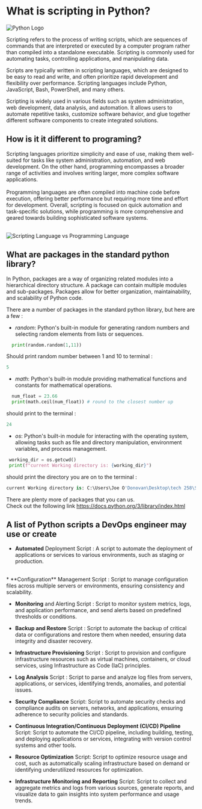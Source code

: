 # What is scripting in Python? 

![Python Logo](https://i0.wp.com/build5nines.com/wp-content/uploads/2023/02/Get_Started_Python_Scripting_Featured_Image.jpg)


Scripting refers to the process of writing scripts, which are sequences of commands that are interpreted or executed by a computer program rather than compiled into a standalone executable. Scripting is commonly used for automating tasks, controlling applications, and manipulating data.

Scripts are typically written in scripting languages, which are designed to be easy to read and write,
and often prioritize rapid development and flexibility over performance.
Scripting languages include Python, JavaScript, Bash, PowerShell, and many others.

Scripting is widely used in various fields such as system administration, web development, data analysis, and automation. It allows users to automate repetitive tasks, customize software behavior, and glue together different software components to create integrated solutions.
<br>
## How is it it different to programing?

Scripting languages prioritize simplicity and ease of use,
making them well-suited for tasks like system administration,
automation, and web development. On the other hand, programming
encompasses a broader range of activities and involves writing
larger, more complex software applications. 
<br>
<br>
Programming languages
are often compiled into machine code before execution, offering better performance but requiring more time and effort for development.
Overall, scripting is focused on quick automation and task-specific solutions, 
while programming is more comprehensive and geared towards building sophisticated 
software systems.
<br>
<br>

![Scripting Language vs Programming Language](https://visionx.io/wp-content/uploads/2023/03/Scripting-Language-vs-Programming-Language-300x300.png)
<br>
## What are packages in the standard python library?
In Python, packages are a way of organizing related modules into a hierarchical directory structure. A package can contain multiple modules and sub-packages. Packages allow for better organization, maintainability, and scalability of Python code.

There are a number of packages in the standard python library, but here are a few : 

* *random*: Python's built-in module for generating random numbers and selecting random elements from lists or sequences.
````python
  print(random.random(1,11))
````
Should print random number between 1 and 10 to terminal : 
````python 
5
````

* *math*: Python's built-in module providing mathematical functions and constants for mathematical operations.
````python
  num_float = 23.66
  print(math.ceil(num_float)) # round to the closest number up
````
should print to the terminal : 
````python 
24
````

* *os*: Python's built-in module for interacting with the operating system, allowing tasks such as file and directory manipulation, environment variables, and process management.
````python
 working_dir = os.getcwd()
 print(f"current Working directory is: {working_dir}")
````
should print the directory you are on to the terminal : 
````python 
current Working directory is: C:\Users\Joe O'Donovan\Desktop\tech 258\SpartaGitHub\python_learning\scripting
````
There are plenty more of packages that you can us. <br>
Check out the following link https://docs.python.org/3/library/index.html
<br>

## A list of Python scripts a DevOps engineer may use or create


* **Automated** Deployment Script : A script to automate the deployment of applications or services to various environments, such as staging or production.
<br>
* **Configuration** Management Script :  Script to manage configuration files across multiple servers or environments, ensuring consistency and scalability.

* **Monitoring** and Alerting Script : Script to monitor system metrics, logs, and application performance, and send alerts based on predefined thresholds or conditions.

* **Backup and Restore**  Script : Script to automate the backup of critical data or configurations and restore them when needed, ensuring data integrity and disaster recovery.

* **Infrastructure Provisioning** Script :  Script to provision and configure infrastructure resources such as virtual machines, containers, or cloud services, using Infrastructure as Code (IaC) principles.

* **Log Analysis** Script : Script to parse and analyze log files from servers, applications, or services, identifying trends, anomalies, and potential issues.

* **Security Compliance** Script: Script to automate security checks and compliance audits on servers, networks, and applications, ensuring adherence to security policies and standards.

* **Continuous Integration/Continuous Deployment (CI/CD) Pipeline** Script: Script to automate the CI/CD pipeline, including building, testing, and deploying applications or services, integrating with version control systems and other tools.

* **Resource Optimization** Script: Script to optimize resource usage and cost, such as automatically scaling infrastructure based on demand or identifying underutilized resources for optimization.

* **Infrastructure Monitoring and Reporting** Script: Script to collect and aggregate metrics and logs from various sources, generate reports, and visualize data to gain insights into system performance and usage trends.